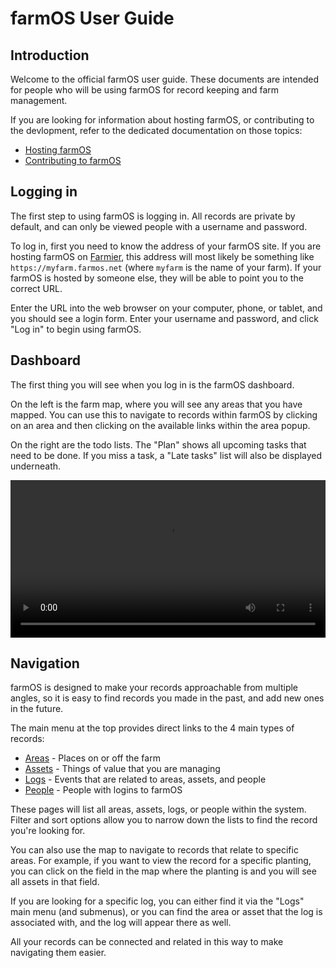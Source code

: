 # farmOS User Guide

## Introduction

Welcome to the official farmOS user guide. These documents are intended for
people who will be using farmOS for record keeping and farm management.

If you are looking for information about hosting farmOS, or contributing to
the devlopment, refer to the dedicated documentation on those topics:

* [Hosting farmOS]
* [Contributing to farmOS]

## Logging in

The first step to using farmOS is logging in. All records are private by
default, and can only be viewed people with a username and password.

To log in, first you need to know the address of your farmOS site. If you are
hosting farmOS on [Farmier], this address will most likely be something like
`https://myfarm.farmos.net` (where `myfarm` is the name of your farm). If your
farmOS is hosted by someone else, they will be able to point you to the correct
URL.

Enter the URL into the web browser on your computer, phone, or tablet, and you
should see a login form. Enter your username and password, and click "Log in"
to begin using farmOS.

## Dashboard

The first thing you will see when you log in is the farmOS dashboard.

On the left is the farm map, where you will see any areas that you have
mapped. You can use this to navigate to records within farmOS by clicking on
an area and then clicking on the available links within the area popup.

On the right are the todo lists. The "Plan" shows all upcoming tasks that need
to be done. If you miss a task, a "Late tasks" list will also be displayed
underneath.

<video width="100%" controls>
  <source src="/demo/dashboard.mp4" type="video/mp4">
</video>

## Navigation

farmOS is designed to make your records approachable from multiple angles, so
it is easy to find records you made in the past, and add new ones in the
future.

The main menu at the top provides direct links to the 4 main types of records:

* [Areas] - Places on or off the farm
* [Assets] - Things of value that you are managing
* [Logs] - Events that are related to areas, assets, and people
* [People] - People with logins to farmOS

These pages will list all areas, assets, logs, or people within the system.
Filter and sort options allow you to narrow down the lists to find the record
you're looking for.

You can also use the map to navigate to records that relate to specific areas.
For example, if you want to view the record for a specific planting, you can
click on the field in the map where the planting is and you will see all assets
in that field.

If you are looking for a specific log, you can either find it via the "Logs"
main menu (and submenus), or you can find the area or asset that the log is
associated with, and the log will appear there as well.

All your records can be connected and related in this way to make navigating
them easier.

[Hosting farmOS]: /hosting
[Contributing to farmOS]: /community/contribute
[Farmier]: https://farmier.com
[Areas]: /guide/areas
[Assets]: /guide/assets
[Logs]: /guide/logs
[People]: /guide/people

